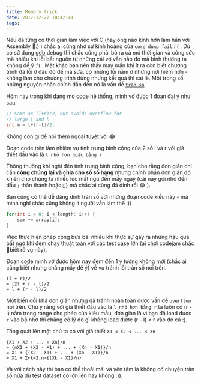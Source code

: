 ```yaml
---
title: Memory trick
date: 2017-12-22 18:42:41
tags:
---
```


Nếu đã từng có thời gian làm việc với C (hay ông nào kinh hơn làm hẳn với Assembly :) ) chắc ai cũng nhớ sự kinh hoàng của `core dump fail` :'( . Dù có sử dụng [gdb](https://en.wikipedia.org/wiki/GNU_Debugger) debug thì chắc cũng phải bỏ ra cả mớ thời gian và công sức mà nhiều khi lỗi bắt nguồn từ những cái vớ vẩn nào đó mà bình thường ta không để ý :'( . Mặt khác bạn nên thấy may mắn khi ít ra còn biết chương trình đã lỗi ở đâu đó để mà sửa, có những lỗi nằm ở nhưng nơi hiểm hơn - không làm cho chương trình dừng nhưng kết quả thì sai lè. Một trong số những nguyên nhân chính dẫn đến nó là vấn đề [`tràn số`](https://en.wikipedia.org/wiki/Overflow)

Hôm nay trong khi đang mò code hệ thống, mình vớ được 1 đoạn đại ý như sau.

```C
// Same as (l+r)/2, but avoids overflow for
// large l and h
int m = l+(r-l)/2;
```

Không còn gì để nói thêm ngoài tuyệt vời :joy:

Đoạn code trên làm nhiệm vụ tính trung bình cộng của 2 số l và r với giả thiết đầu vào là `l nhỏ hơn hoặc bằng r`

Thông thường khi nghĩ đến tính trung bình cộng, bạn cho rằng đơn giản chỉ cần **cộng chúng lại và chia cho số số hạng** nhưng chính phần đơn giản đó khiến cho chúng ta nhiều lúc mất ngủ đến mấy ngày (cái này gợi nhớ đến dấu `;` thần thánh hoặc `}` mà chắc ai cũng đã dính rồi :joy: ).

Bạn cũng có thể dễ dàng dính tràn số với những đoạn code kiểu này - mà mình nghĩ chắc cũng không ít người vẫn làm thế :))

```C
for(int i = 0; i < length; i++) {
    sum += array[i];
}
```

Việc thực hiện phép cộng bừa bãi nhiều khi thực sự gây ra những hậu quả bất ngờ khi đem chạy thuật toán với các test case lớn (ai chơi codejam chắc biết rõ vụ này).

Đoạn code mình vớ được hôm nay đem đến 1 ý tưởng không mới (chắc ai cũng biết nhưng chẳng mấy để ý) về vụ tránh lỗi tràn số nói trên. 

```
(l + r)/2
= (2l + r - l)/2
= l + (r - l)/2
```

Một biến đổi khá đơn giản nhưng đã tránh hoàn toàn được vấn đề `overflow` nói trên. Chú ý rằng với giả thiết đầu vào là `l nhỏ hơn bằng r` ta luôn có (r - l) nằm trong range cho phép của kiểu mẫu, đơn giản là vì bạn đã load được `r` vào bộ nhớ thì chẳng có lý do gì không load được (r - l) < r vào đó cả :).

Tổng quát lên một chú ta có với giả thiết `X1 < X2 < ... < Xn`

```
{X1 + X2 + ... + Xn}/n
= {nX1 + (X2 - X1) + ... + (Xn - X1)}/n
= X1 + {(X2 - X1) + ... + (Xn - X1)}/n
= X1 + Σ<k=2,n>{(Xk - X1)/n}
```

Và với cách này thì bạn có thể thoải mái và yên tâm là không có chuyện tràn số nữa dù test dataset có lớn lên hay không :)).
